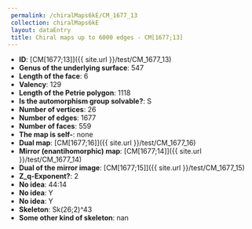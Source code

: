 ```yaml
--- 
 permalink: /chiralMaps6kE/CM_1677_13 
 collection: chiralMaps6kE
 layout: dataEntry
 title: Chiral maps up to 6000 edges - CM[1677;13]
---
```


- **ID**: [CM[1677;13]]({{ site.url }}/test/CM_1677_13)
- **Genus of the underlying surface**: 547
- **Length of the face**: 6
- **Valency**: 129
- **Length of the Petrie polygon**: 1118
- **Is the automorphism group solvable?**: S
- **Number of vertices**: 26
- **Number of edges**: 1677
- **Number of faces**: 559
- **The map is self-**: none
- **Dual map**: [CM[1677;16]]({{ site.url }}/test/CM_1677_16)
- **Mirror (enantihomorphic) map**: [CM[1677;14]]({{ site.url }}/test/CM_1677_14)
- **Dual of the mirror image**: [CM[1677;15]]({{ site.url }}/test/CM_1677_15)
- **Z_q-Exponent?**: 2
- **No idea**:  44:14
- **No idea**: Y
- **No idea**: Y
- **Skeleton**: Sk(26;2)^43
- **Some other kind of skeleton**: nan
